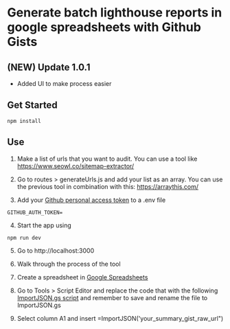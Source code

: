 # Generate batch lighthouse reports in google spreadsheets with Github Gists

## (NEW) Update 1.0.1
+ Added UI to make process easier

## Get Started

```
npm install
```

## Use

1. Make a list of urls that you want to audit. You can use a tool like https://www.seowl.co/sitemap-extractor/

2. Go to routes > generateUrls.js and add your list as an array. You can use the previous tool in combination with this: https://arraythis.com/

3. Add your [Github personal access token](https://github.com/settings/tokens) to a .env file

```
GITHUB_AUTH_TOKEN=
```

4. Start the app using 

```
npm run dev
```

5. Go to http://localhost:3000
6. Walk through the process of the tool

7. Create a spreadsheet in  [Google Spreadsheets](https://docs.google.com/spreadsheets)

8. Go to Tools > Script Editor and replace the code that with the following [ImportJSON.gs script](https://raw.githubusercontent.com/bradjasper/ImportJSON/master/ImportJSON.gs) and remember to save and rename the file to ImportJSON.gs

9. Select column A1 and insert =ImportJSON('your_summary_gist_raw_url")

